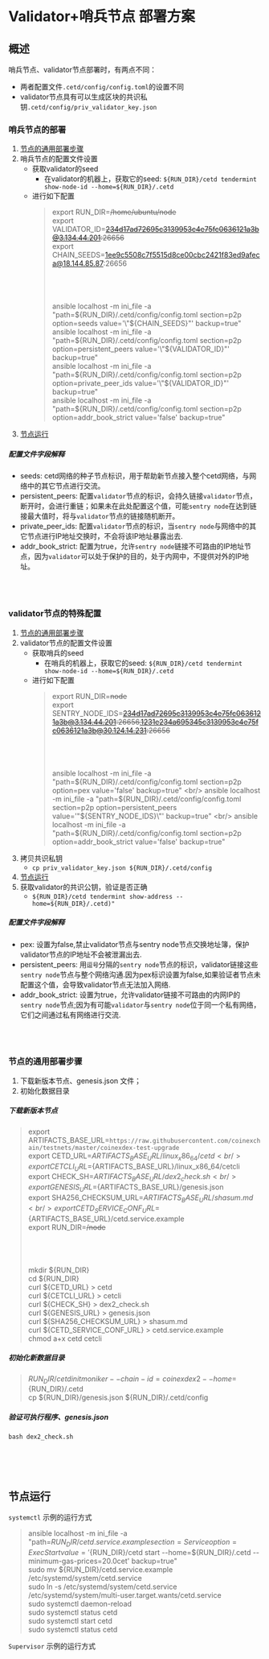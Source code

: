 # Validator+哨兵节点 部署方案


## 概述

哨兵节点、validator节点部署时，有两点不同：

*	两者配置文件`.cetd/config/config.toml`的设置不同
*  validator节点具有可以生成区块的共识私钥`.cetd/config/priv_validator_key.json`


### 哨兵节点的部署

1. [节点的通用部署步骤](#节点的通用部署步骤)
2. 哨兵节点的配置文件设置
	*	获取validator的seed
		* 在validator的机器上，获取它的seed: `${RUN_DIR}/cetd tendermint show-node-id --home=${RUN_DIR}/.cetd`
	*  进行如下配置
		> 	export RUN_DIR=~~/home/ubuntu/node~~ <br/>
		>	export VALIDATOR_ID=~~234d17ad72695c3139953c4e75fc0636121a3b@3.134.44.201:26656~~ <br/>
		>	export CHAIN_SEEDS=1ee9c5508c7f5515d8ce00cbc2421f83ed9afeca@18.144.85.87:26656 <br/>
		> <br/>
		> <br/>
		> <br/>
		> <br/>
		> ansible localhost -m ini_file -a "path=${RUN_DIR}/.cetd/config/config.toml section=p2p option=seeds value='\"${CHAIN_SEEDS}\"' backup=true" <br/>
		>	ansible localhost -m ini_file -a "path=${RUN_DIR}/.cetd/config/config.toml section=p2p option=persistent_peers value='\"${VALIDATOR_ID}\"' backup=true"	<br/>
		>	ansible localhost -m ini_file -a "path=${RUN_DIR}/.cetd/config/config.toml section=p2p option=private_peer_ids value='\"${VALIDATOR_ID}\"' backup=true" <br/>
		>	ansible localhost -m ini_file -a "path=${RUN_DIR}/.cetd/config/config.toml section=p2p option=addr_book_strict value='false' backup=true" <br/>
3. [节点运行](#节点运行)
	



##### 配置文件字段解释

*	seeds: cetd网络的种子节点标识，用于帮助新节点接入整个cetd网络，与网络中的其它节点进行交流。
*	persistent_peers: 配置`validator`节点的标识，会持久链接`validator`节点，断开时，会进行重链；如果未在此处配置这个值，可能`sentry node`在达到链接最大值时，将与`validator`节点的链接随机断开。   	
*	private_peer_ids: 配置`validator`节点的标识，当`sentry node`与网络中的其它节点进行IP地址交换时，不会将该IP地址暴露出去.
*	addr_book_strict: 配置为true，允许`sentry node`链接不可路由的IP地址节点，因为`validator`可以处于保护的目的，处于内网中，不提供对外的IP地址。

<br/>
<br/>

### validator节点的特殊配置

1. [节点的通用部署步骤](#节点的通用部署步骤)
2. validator节点的配置文件设置
	*	获取哨兵的seed
		* 在哨兵的机器上，获取它的seed: `${RUN_DIR}/cetd tendermint show-node-id --home=${RUN_DIR}/.cetd` 
	*  进行如下配置
		> 	export RUN_DIR=~~node~~ <br/>
		>	export SENTRY_NODE_IDS=~~234d17ad72695c3139953c4e75fc0636121a3b@3.134.44.201:26656,1231e234a695345c3139953c4e75fc0636121a3b@30.124.14.231:26656~~ <br/>
		> <br/>
		> <br/>
		> <br/>
		> <br/>
		> ansible localhost -m ini_file -a "path=${RUN_DIR}/.cetd/config/config.toml section=p2p option=pex value='false' backup=true" <br/>
		> ansible localhost -m ini_file -a "path=${RUN_DIR}/.cetd/config/config.toml section=p2p option=persistent_peers value='\"${SENTRY_NODE_IDS}\"' backup=true" <br/>
		> ansible localhost -m ini_file -a "path=${RUN_DIR}/.cetd/config/config.toml section=p2p option=addr_book_strict value='false' backup=true" <br/>
3. 	拷贝共识私钥
	*	`cp priv_validator_key.json ${RUN_DIR}/.cetd/config`
4. [节点运行](#节点运行)
5. 获取validator的共识公钥，验证是否正确
	*	`${RUN_DIR}/cetd tendermint show-address --home=${RUN_DIR}/.cetd)"`

##### 配置文件字段解释		
*	pex: 设置为false,禁止validator节点与sentry node节点交换地址簿，保护validator节点的IP地址不会被泄漏出去.<br>
*	persistent_peers: 用`逗号`分隔的`sentry node`节点的标识，validator链接这些`sentry node`节点与整个网络沟通.因为pex标识设置为false,如果验证者节点未配置这个值，会导致validator节点无法加入网络. <br>
*	addr_book_strict: 设置为true，允许validator链接不可路由的内网IP的`sentry node`节点;因为有可能`validator`与`sentry node`位于同一个私有网络，它们之间通过私有网络进行交流. <br>

<br/>
<br/>


### 节点的通用部署步骤

1. 下载新版本节点、genesis.json 文件；
2. 初始化数据目录

##### 下载新版本节点

>	export ARTIFACTS_BASE_URL=`https://raw.githubusercontent.com/coinexchain/testnets/master/coinexdex-test-upgrade` <br/>
>	export CETD_URL=${ARTIFACTS_BASE_URL}/linux_x86_64/cetd <br/>
>	export CETCLI_URL=${ARTIFACTS_BASE_URL}/linux_x86_64/cetcli <br/>
> 	export CHECK_SH=${ARTIFACTS_BASE_URL}/dex2_check.sh <br/>
>	export GENESIS_URL=${ARTIFACTS_BASE_URL}/genesis.json <br/>
>	export SHA256_CHECKSUM_URL=${ARTIFACTS_BASE_URL}/shasum.md <br/>
>	export CETD_SERVICE_CONF_URL=${ARTIFACTS_BASE_URL}/cetd.service.example <br/>	export RUN_DIR=~~/node~~ <br/>
> <br/>
> <br/>
> <br/>
> <br/>
> 	mkdir ${RUN_DIR} <br/>
>	cd ${RUN_DIR} <br/>
>	curl ${CETD_URL} > cetd <br/>
>	curl ${CETCLI_URL} > cetcli <br/>
>	curl ${CHECK_SH} > dex2_check.sh <br/>
>	curl ${GENESIS_URL} > genesis.json <br/>
>	curl ${SHA256_CHECKSUM_URL} > shasum.md <br/>
>	curl ${CETD_SERVICE_CONF_URL} > cetd.service.example <br/>
>	chmod a+x cetd cetcli <br/>
>

##### 初始化新数据目录

> ${RUN_DIR}/cetd init moniker --chain-id=coinexdex2 --home=${RUN_DIR}/.cetd <br/>
> cp ${RUN_DIR}/genesis.json ${RUN_DIR}/.cetd/config <br/>

##### 验证可执行程序、genesis.json

`bash dex2_check.sh`

 
<br/>
<br/>
<br/>

## 节点运行

`systemctl` 示例的运行方式

> ansible localhost -m ini_file -a "path=${RUN_DIR}/cetd.service.example section=Service option=ExecStart value='${RUN_DIR}/cetd start --home=${RUN_DIR}/.cetd --minimum-gas-prices=20.0cet' backup=true"<br>
> sudo mv ${RUN_DIR}/cetd.service.example /etc/systemd/system/cetd.service <br>
> sudo ln -s /etc/systemd/system/cetd.service /etc/systemd/system/multi-user.target.wants/cetd.service <br>
> sudo systemctl daemon-reload  <br>
> sudo systemctl status cetd  <br>
> sudo systemctl start cetd  <br>
> sudo systemctl status cetd  <br>

`Supervisor` 示例的运行方式




